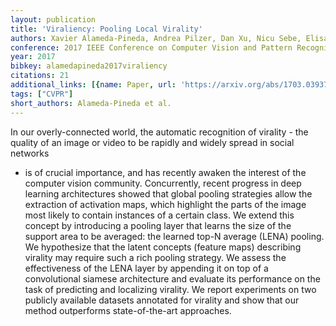 ```yaml
---
layout: publication
title: 'Viraliency: Pooling Local Virality'
authors: Xavier Alameda-Pineda, Andrea Pilzer, Dan Xu, Nicu Sebe, Elisa Ricci
conference: 2017 IEEE Conference on Computer Vision and Pattern Recognition (CVPR)
year: 2017
bibkey: alamedapineda2017viraliency
citations: 21
additional_links: [{name: Paper, url: 'https://arxiv.org/abs/1703.03937'}]
tags: ["CVPR"]
short_authors: Alameda-Pineda et al.
---
```

In our overly-connected world, the automatic recognition of virality - the
quality of an image or video to be rapidly and widely spread in social networks
- is of crucial importance, and has recently awaken the interest of the
computer vision community. Concurrently, recent progress in deep learning
architectures showed that global pooling strategies allow the extraction of
activation maps, which highlight the parts of the image most likely to contain
instances of a certain class. We extend this concept by introducing a pooling
layer that learns the size of the support area to be averaged: the learned
top-N average (LENA) pooling. We hypothesize that the latent concepts (feature
maps) describing virality may require such a rich pooling strategy. We assess
the effectiveness of the LENA layer by appending it on top of a convolutional
siamese architecture and evaluate its performance on the task of predicting and
localizing virality. We report experiments on two publicly available datasets
annotated for virality and show that our method outperforms state-of-the-art
approaches.